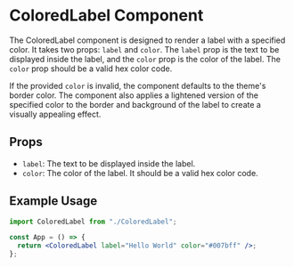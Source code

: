 # ColoredLabel Component

The ColoredLabel component is designed to render a label with a specified color. It takes two props: `label` and `color`. The `label` prop is the text to be displayed inside the label, and the `color` prop is the color of the label. The `color` prop should be a valid hex color code.

If the provided `color` is invalid, the component defaults to the theme's border color. The component also applies a lightened version of the specified color to the border and background of the label to create a visually appealing effect.

## Props

- `label`: The text to be displayed inside the label.
- `color`: The color of the label. It should be a valid hex color code.

## Example Usage

```jsx
import ColoredLabel from "./ColoredLabel";

const App = () => {
  return <ColoredLabel label="Hello World" color="#007bff" />;
};
```
